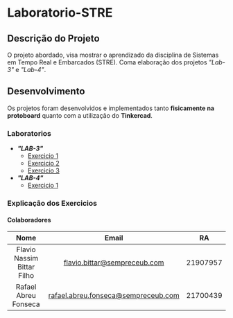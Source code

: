 # Laboratorio-STRE

## Descrição do Projeto
O projeto abordado, visa mostrar o aprendizado da disciplina de Sistemas em Tempo Real e Embarcados (STRE). Coma elaboração dos projetos *"Lab-3"* e *"Lab-4"*.

## Desenvolvimento 
Os projetos foram desenvolvidos e implementados tanto **fisicamente na protoboard** quanto com a utilização do **Tinkercad**.

### Laboratorios
- **_"LAB-3"_**
  - [Exercicio 1](https://www.tinkercad.com/things/jHjXwL7b5Sn) 
  - [Exercicio 2](https://www.tinkercad.com/things/fTrES6tgmqU)
  - [Exercicio 3]()
- **_"LAB-4"_**
  - [Exercicio 1](https://www.tinkercad.com/things/hyjHiNnYiS5)

### Explicação dos Exercicios


#### Colaboradores
|            Nome            |                Email                |    RA    |
|:--------------------------:|:-----------------------------------:|:--------:|
| Flavio Nassim Bittar Filho | flavio.bittar@sempreceub.com        | 21907957 |
| Rafael Abreu Fonseca       | rafael.abreu.fonseca@sempreceub.com | 21700439 |
